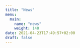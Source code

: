 ```yaml
---
title: "News"
menu:
  main:
    name: "news"
    weight: 140
date: 2021-04-23T17:49:57+02:00
draft: false
---
```


